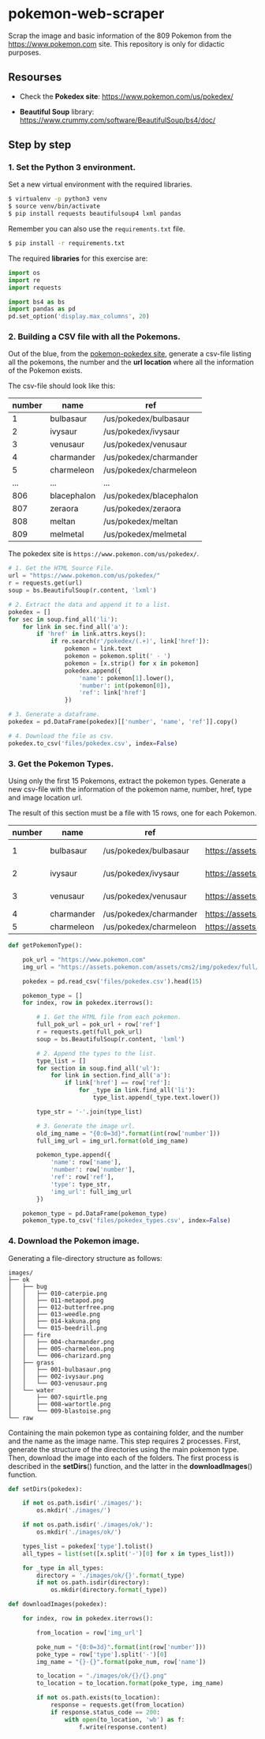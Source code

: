 # pokemon-web-scraper

Scrap the image and basic information of the 809 Pokemon from the https://www.pokemon.com site. This repository is only for didactic purposes.

## Resourses

- Check the **Pokedex site**: https://www.pokemon.com/us/pokedex/

- **Beautiful Soup** library: https://www.crummy.com/software/BeautifulSoup/bs4/doc/

## Step by step

### 1. Set the Python 3 environment.

Set a new virtual environment with the required libraries.

```bash
$ virtualenv -p python3 venv
$ source venv/bin/activate
$ pip install requests beautifulsoup4 lxml pandas
```

Remember you can also use the `requirements.txt` file.

```bash
$ pip install -r requirements.txt
```

The required **libraries** for this exercise are:

```python
import os
import re
import requests

import bs4 as bs
import pandas as pd
pd.set_option('display.max_columns', 20)
```

### 2. Building a CSV file with all the Pokemons.

Out of the blue, from the [pokemon-pokedex site](https://www.pokemon.com/us/pokedex/), generate a csv-file listing all the pokemons, the number and the **url location** where all the information of the Pokemon exists.

The csv-file should look like this:

| number | name        | ref                     |
|--------|-------------|-------------------------|
| 1      | bulbasaur   | /us/pokedex/bulbasaur   |
| 2      | ivysaur     | /us/pokedex/ivysaur     |
| 3      | venusaur    | /us/pokedex/venusaur    |
| 4      | charmander  | /us/pokedex/charmander  |
| 5      | charmeleon  | /us/pokedex/charmeleon  |
| ...    | ...         | ...                     |
| 806    | blacephalon | /us/pokedex/blacephalon |
| 807    | zeraora     | /us/pokedex/zeraora     |
| 808    | meltan      | /us/pokedex/meltan      |
| 809    | melmetal    | /us/pokedex/melmetal    |

The pokedex site is `https://www.pokemon.com/us/pokedex/`.

```python
# 1. Get the HTML Source File.
url = "https://www.pokemon.com/us/pokedex/"
r = requests.get(url)
soup = bs.BeautifulSoup(r.content, 'lxml')

# 2. Extract the data and append it to a list.
pokedex = []
for sec in soup.find_all('li'):
    for link in sec.find_all('a'):
        if 'href' in link.attrs.keys():
            if re.search(r'/pokedex/(.+)', link['href']):
                pokemon = link.text
                pokemon = pokemon.split(' - ')
                pokemon = [x.strip() for x in pokemon]
                pokedex.append({
                    'name': pokemon[1].lower(),
                    'number': int(pokemon[0]),
                    'ref': link['href']
                })

# 3. Generate a dataframe.
pokedex = pd.DataFrame(pokedex)[['number', 'name', 'ref']].copy()

# 4. Download the file as csv.
pokedex.to_csv('files/pokedex.csv', index=False)
```

### 3. Get the Pokemon Types.

Using only the first 15 Pokemons, extract the pokemon types. Generate a new csv-file with the information of the pokemon name, number, href, type and image location url.

The result of this section must be a file with 15 rows, one for each Pokemon.

| number | name       | ref                    | img_url                                                         | type         |
|--------|------------|------------------------|-----------------------------------------------------------------|--------------|
| 1      | bulbasaur  | /us/pokedex/bulbasaur  | https://assets.pokemon.com/assets/cms2/img/pokedex/full/001.png | grass-poison |
| 2      | ivysaur    | /us/pokedex/ivysaur    | https://assets.pokemon.com/assets/cms2/img/pokedex/full/002.png | grass-poison |
| 3      | venusaur   | /us/pokedex/venusaur   | https://assets.pokemon.com/assets/cms2/img/pokedex/full/003.png | grass-poison |
| 4      | charmander | /us/pokedex/charmander | https://assets.pokemon.com/assets/cms2/img/pokedex/full/004.png | fire         |
| 5      | charmeleon | /us/pokedex/charmeleon | https://assets.pokemon.com/assets/cms2/img/pokedex/full/005.png | fire         |

```python
def getPokemonType():

    pok_url = "https://www.pokemon.com"
    img_url = "https://assets.pokemon.com/assets/cms2/img/pokedex/full/{}.png"

    pokedex = pd.read_csv('files/pokedex.csv').head(15)

    pokemon_type = []
    for index, row in pokedex.iterrows():

        # 1. Get the HTML file from each pokemon.
        full_pok_url = pok_url + row['ref']
        r = requests.get(full_pok_url)
        soup = bs.BeautifulSoup(r.content, 'lxml')

        # 2. Append the types to the list.
        type_list = []
        for section in soup.find_all('ul'):
            for link in section.find_all('a'):
                if link['href'] == row['ref']:
                    for _type in link.find_all('li'):
                        type_list.append(_type.text.lower())

        type_str = '-'.join(type_list)

        # 3. Generate the image url.
        old_img_name = "{0:0=3d}".format(int(row['number']))
        full_img_url = img_url.format(old_img_name)

        pokemon_type.append({
            'name': row['name'],
            'number': row['number'],
            'ref': row['ref'],
            'type': type_str,
            'img_url': full_img_url
        })

    pokemon_type = pd.DataFrame(pokemon_type)
    pokemon_type.to_csv('files/pokedex_types.csv', index=False)
```

### 4. Download the Pokemon image.

Generating a file-directory structure as follows:

```text
images/
├── ok
│   ├── bug
│   │   ├── 010-caterpie.png
│   │   ├── 011-metapod.png
│   │   ├── 012-butterfree.png
│   │   ├── 013-weedle.png
│   │   ├── 014-kakuna.png
│   │   └── 015-beedrill.png
│   ├── fire
│   │   ├── 004-charmander.png
│   │   ├── 005-charmeleon.png
│   │   └── 006-charizard.png
│   ├── grass
│   │   ├── 001-bulbasaur.png
│   │   ├── 002-ivysaur.png
│   │   └── 003-venusaur.png
│   └── water
│       ├── 007-squirtle.png
│       ├── 008-wartortle.png
│       └── 009-blastoise.png
└── raw
```

Containing the main pokemon type as containing folder, and the number and the name as the image name. This step requires 2 processes. First, generate the structure of the directories using the main pokemon type. Then, download the image into each of the folders. The first process is described in the **setDirs**() function, and the latter in the **downloadImages**() function.

```python
def setDirs(pokedex):

    if not os.path.isdir('./images/'):
        os.mkdir('./images/')

    if not os.path.isdir('./images/ok/'):
        os.mkdir('./images/ok/')

    types_list = pokedex['type'].tolist()
    all_types = list(set([x.split('-')[0] for x in types_list]))

    for _type in all_types:
        directory = './images/ok/{}'.format(_type)
        if not os.path.isdir(directory):
            os.mkdir(directory.format(_type))

def downloadImages(pokedex):

    for index, row in pokedex.iterrows():

        from_location = row['img_url']

        poke_num = "{0:0=3d}".format(int(row['number']))
        poke_type = row['type'].split('-')[0]
        img_name = "{}-{}".format(poke_num, row['name'])

        to_location = "./images/ok/{}/{}.png"
        to_location = to_location.format(poke_type, img_name)

        if not os.path.exists(to_location):
            response = requests.get(from_location)
            if response.status_code == 200:
                with open(to_location, 'wb') as f:
                    f.write(response.content)
```

